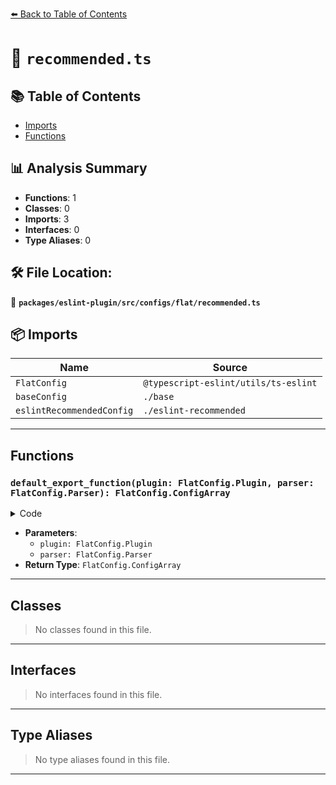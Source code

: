 [⬅️ Back to Table of Contents](../../../../../index.md)

# 📄 `recommended.ts`

## 📚 Table of Contents

- [Imports](#imports)
- [Functions](#functions)

## 📊 Analysis Summary

- **Functions**: 1
- **Classes**: 0
- **Imports**: 3
- **Interfaces**: 0
- **Type Aliases**: 0

## 🛠️ File Location:
📂 **`packages/eslint-plugin/src/configs/flat/recommended.ts`**

## 📦 Imports

| Name | Source |
|------|--------|
| `FlatConfig` | `@typescript-eslint/utils/ts-eslint` |
| `baseConfig` | `./base` |
| `eslintRecommendedConfig` | `./eslint-recommended` |


---

## Functions

### `default_export_function(plugin: FlatConfig.Plugin, parser: FlatConfig.Parser): FlatConfig.ConfigArray`

<details><summary>Code</summary>

```ts
(
  plugin: FlatConfig.Plugin,
  parser: FlatConfig.Parser,
): FlatConfig.ConfigArray => [
  baseConfig(plugin, parser),
  eslintRecommendedConfig(plugin, parser),
  {
    name: 'typescript-eslint/recommended',
    rules: {
      '@typescript-eslint/ban-ts-comment': 'error',
      'no-array-constructor': 'off',
      '@typescript-eslint/no-array-constructor': 'error',
      '@typescript-eslint/no-duplicate-enum-values': 'error',
      '@typescript-eslint/no-empty-object-type': 'error',
      '@typescript-eslint/no-explicit-any': 'error',
      '@typescript-eslint/no-extra-non-null-assertion': 'error',
      '@typescript-eslint/no-misused-new': 'error',
      '@typescript-eslint/no-namespace': 'error',
      '@typescript-eslint/no-non-null-asserted-optional-chain': 'error',
      '@typescript-eslint/no-require-imports': 'error',
      '@typescript-eslint/no-this-alias': 'error',
      '@typescript-eslint/no-unnecessary-type-constraint': 'error',
      '@typescript-eslint/no-unsafe-declaration-merging': 'error',
      '@typescript-eslint/no-unsafe-function-type': 'error',
      'no-unused-expressions': 'off',
      '@typescript-eslint/no-unused-expressions': 'error',
      'no-unused-vars': 'off',
      '@typescript-eslint/no-unused-vars': 'error',
      '@typescript-eslint/no-wrapper-object-types': 'error',
      '@typescript-eslint/prefer-as-const': 'error',
      '@typescript-eslint/prefer-namespace-keyword': 'error',
      '@typescript-eslint/triple-slash-reference': 'error',
    },
  },
]
```
</details>

- **Parameters**:
  - `plugin: FlatConfig.Plugin`
  - `parser: FlatConfig.Parser`
- **Return Type**: `FlatConfig.ConfigArray`

---

## Classes

> No classes found in this file.


---

## Interfaces

> No interfaces found in this file.


---

## Type Aliases

> No type aliases found in this file.


---
